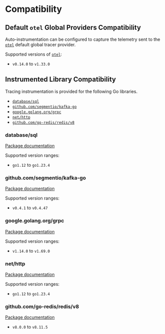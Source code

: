 # Compatibility

## Default `otel` Global Providers Compatibility

Auto-instrumentation can be configured to capture the telemetry sent to the
[`otel`] default global tracer provider.

Supported versions of [`otel`]:

- `v0.14.0` to `v1.33.0`

[`otel`]: https://pkg.go.dev/go.opentelemetry.io/otel

## Instrumented Library Compatibility

Tracing instrumentation is provided for the following Go libraries.

- [`database/sql`](#databasesql)
- [`github.com/segmentio/kafka-go`](#githubcomsegmentiokafka-go)
- [`google.golang.org/grpc`](#googlegolangorggrpc)
- [`net/http`](#nethttp)
- [`github.com/go-redis/redis/v8`](#githubcomgo-redisredisv8)

### database/sql

[Package documentation](https://pkg.go.dev/database/sql)

Supported version ranges:

- `go1.12` to `go1.23.4`

### github.com/segmentio/kafka-go

[Package documentation](https://pkg.go.dev/github.com/segmentio/kafka-go)

Supported version ranges:

- `v0.4.1` to `v0.4.47`

### google.golang.org/grpc

[Package documentation](https://pkg.go.dev/google.golang.org/grpc)

Supported version ranges:

- `v1.14.0` to `v1.69.0`

### net/http

[Package documentation](https://pkg.go.dev/net/http)

Supported version ranges:

- `go1.12` to `go1.23.4`

### github.com/go-redis/redis/v8

[Package documentation](https://pkg.go.dev/github.com/go-redis/redis/v8)

- `v8.0.0` to `v8.11.5`